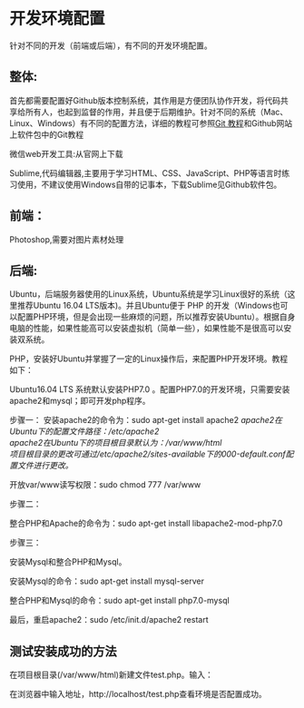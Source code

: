 <h1>开发环境配置</h1>
<p>针对不同的开发（前端或后端），有不同的开发环境配置。</p>
<h2>整体:</h2>
<p>首先都需要配置好Github版本控制系统，其作用是方便团队协作开发，将代码共享给所有人，也起到监督的作用，并且便于后期维护。针对不同的系统（Mac、Linux、Windows）有不同的配置方法，详细的教程可参照<a href=http://www.liaoxuefeng.com/wiki/0013739516305929606dd18361248578c67b8067c8c017b000/>Git 教程</a>和Github网站上软件包中的Git教程</p>
<p>微信web开发工具:从官网上下载</p>
<p>Sublime,代码编辑器,主要用于学习HTML、CSS、JavaScript、PHP等语言时练习使用，不建议使用Windows自带的记事本，下载Sublime见Github软件包。</p>
<h2>前端：</h2>
<p>Photoshop,需要对图片素材处理</p>
<h2>后端:</h2>
<p>Ubuntu，后端服务器使用的Linux系统，Ubuntu系统是学习Linux很好的系统（这里推荐Ubuntu 16.04 LTS版本)。并且Ubuntu便于 PHP 的开发（Windows也可以配置PHP环境，但是会出现一些麻烦的问题，所以推荐安装Ubuntu）。根据自身电脑的性能，如果性能高可以安装虚拟机（简单一些），如果性能不是很高可以安装双系统。</p>
<p>PHP，安装好Ubuntu并掌握了一定的Linux操作后，来配置PHP开发环境。教程如下：</p>
<p>Ubuntu16.04 LTS 系统默认安装PHP7.0 。配置PHP7.0的开发环境，只需要安装apache2和mysql；即可开发php程序。</p>
<p>步骤一： 安装apache2的命令为：sudo apt-get install apache2 
<i>apache2在Ubuntu下的配置文件路径：/etc/apache2</i></br>
<i>apache2在Ubuntu下的项目根目录默认为：/var/www/html </i></br>
<i>项目根目录的更改可通过/etc/apache2/sites-available下的000-default.conf配置文件进行更改。</i></br>
<p>开放var/www读写权限：sudo chmod 777 /var/www</p>
<p>步骤二：<p> 
<p>整合PHP和Apache的命令为：sudo apt-get install libapache2-mod-php7.0</p>
<p>步骤三： </p>
<p>安装Mysql和整合PHP和Mysql。 </p>
<p>安装Mysql的命令：sudo apt-get install mysql-server </p>
<p>整合PHP和Mysql的命令：sudo apt-get install php7.0-mysql</p>
<p>最后，重启apache2：sudo /etc/init.d/apache2 restart </p>
<h2>测试安装成功的方法</h2>
<p>在项目根目录(/var/www/html)新建文件test.php。输入：</p>
<code><?php
echo phpinfo()
?></code>
<p>在浏览器中输入地址，http://localhost/test.php查看环境是否配置成功。</p>
